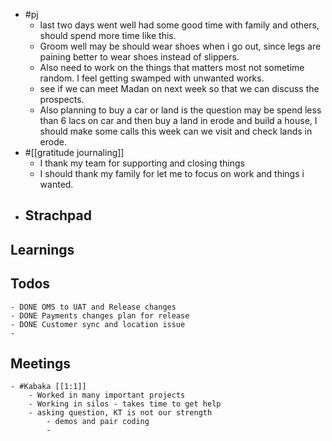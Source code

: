 - #pj
	- last two days went well had some good time with family and others, should spend more time like this.
	- Groom well may be should wear shoes when i go out, since legs are paining better to wear shoes instead of slippers.
	- Also need to work on the things that matters most not sometime random. I feel getting swamped with unwanted works.
	- see if we can meet Madan on next week so that we can discuss the prospects.
	- Also planning to buy a car or land is the question may be spend less than 6 lacs on car and then buy a land in erode and build a house, I should make some calls this week can we visit and check lands in erode.
- #[[gratitude journaling]]
	- I thank my team for supporting and closing things
	- I should thank my family for let me to focus on work and things i wanted.
- ## Strachpad
## Learnings
## Todos
	- DONE OMS to UAT and Release changes
	- DONE Payments changes plan for release
	- DONE Customer sync and location issue
	-
## Meetings
	- #Kabaka [[1:1]]
		- Worked in many important projects
		- Working in silos - takes time to get help
		- asking question, KT is not our strength
			- demos and pair coding
			-